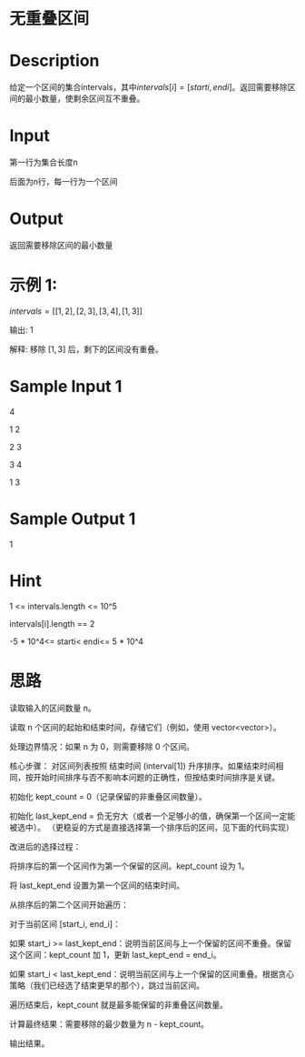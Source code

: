 # 无重叠区间
# Description

给定一个区间的集合intervals，其中$intervals[i] = [starti, endi]$。返回需要移除区间的最小数量，使剩余区间互不重叠。


# Input

第一行为集合长度n

后面为n行，每一行为一个区间


# Output

返回需要移除区间的最小数量

# 示例 1:

$intervals = [[1,2],[2,3],[3,4],[1,3]]$

输出: 1

解释: 移除 $[1,3]$ 后，剩下的区间没有重叠。

# Sample Input 1

4

1 2

2 3

3 4

1 3

# Sample Output 1

1

# Hint

1 <= intervals.length <= 10^5

intervals[i].length == 2

-5 * 10^4<= starti< endi<= 5 * 10^4

# 思路

读取输入的区间数量 n。

读取 n 个区间的起始和结束时间，存储它们（例如，使用 vector<vector<int>>）。

处理边界情况：如果 n 为 0，则需要移除 0 个区间。

核心步骤： 对区间列表按照 结束时间 (interval[1]) 升序排序。如果结束时间相同，按开始时间排序与否不影响本问题的正确性，但按结束时间排序是关键。

初始化 kept_count = 0（记录保留的非重叠区间数量）。

初始化 last_kept_end = 负无穷大（或者一个足够小的值，确保第一个区间一定能被选中）。 （更稳妥的方式是直接选择第一个排序后的区间，见下面的代码实现）

改进后的选择过程：

将排序后的第一个区间作为第一个保留的区间。kept_count 设为 1。

将 last_kept_end 设置为第一个区间的结束时间。

从排序后的第二个区间开始遍历：

对于当前区间 [start_i, end_i]：

如果 start_i >= last_kept_end：说明当前区间与上一个保留的区间不重叠。保留这个区间：kept_count 加 1，更新 last_kept_end = end_i。

如果 start_i < last_kept_end：说明当前区间与上一个保留的区间重叠。根据贪心策略（我们已经选了结束更早的那个），跳过当前区间。

遍历结束后，kept_count 就是最多能保留的非重叠区间数量。

计算最终结果：需要移除的最少数量为 n - kept_count。

输出结果。